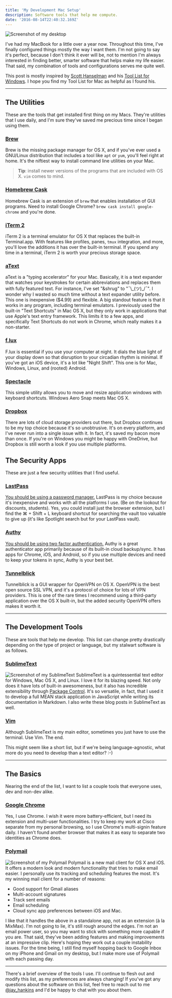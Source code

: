 ```yaml
---
title: 'My Development Mac Setup'
description: Software tools that help me compute.
date: '2016-08-14T22:40:32.169Z'
---
```


![Screenshot of my desktop](jay_macbook.jpg)

I've had my MacBook for a little over a year now. Throughout this time, I've finally configured things mostly the way I want them. I'm not going to say it's perfect, because I don't think it ever will be, not to mention I'm always interested in finding better, smarter software that helps make my life easier. That said, my combination of tools and configurations serves me quite well.

This post is mostly inspired by [Scott Hanselman](https://twitter.com/shanelsman) and his [Tool List for Windows](http://www.hanselman.com/tools). I hope you find my Tool List for Mac as helpful as I found his.

---

## The Utilities

These are the tools that get installed first thing on my Macs. They're utilities that I use daily, and I'm sure they've saved me precious time since I began using them.

### [Brew][]

Brew is the missing package manager for OS X, and if you've ever used a GNU/Linux distribution that includes a tool like `apt` or `yum`, you'll feel right at home. It's the niftiest way to install command line utilities on your Mac.

> **Tip**: install newer versions of the programs that are included with OS X. `vim` comes to mind.

### [Homebrew Cask][]

Homebrew Cask is an extension of `brew` that enables installation of GUI programs. Need to install Google Chrome? `brew cask install google-chrome` and you're done.

### [iTerm 2][]

iTerm 2 is a terminal emulator for OS X that replaces the built-in Terminal.app. With features like profiles, panes, `tmux` integration, and more, you'll love the additions it has over the built-in terminal. If you spend any time in a terminal, iTerm 2 is worth your precious storage space.

### [aText][]

aText is a "typing accelerator" for your Mac. Basically, it is a text expander that watches your keystrokes for certain abbreviations and replaces them with fully featured text. For instance, I've set "&shrug" to "¯\\\_(ツ)\_/¯". I wonder why I wasted so much time without a text expander utility before. This one is inexpensive (\$4.99) and flexible. A big standout feature is that it works in any program, including terminal emulators. I previously used the built-in "Text Shortcuts" in Mac OS X, but they only work in applications that use Apple's text entry framework. This limits it to a few apps, and specifically Text Shortcuts do not work in Chrome, which really makes it a non-starter.

### [f.lux][]

F.lux is essential if you use your computer at night. It dials the blue light of your display down so that disruption to your circadian rhythm is minimal. If you've got an iOS device, it's a lot like "Night Shift". This one is for Mac, Windows, Linux, and (rooted) Android.

### [Spectacle][]

This simple utility allows you to move and resize application windows with keyboard shortcuts. Windows Aero Snap meets Mac OS X.

### [Dropbox][]

There are lots of cloud storage providers out there, but Dropbox continues to be my top choice because it's so unobtrusive. It's on every platform, and I've never run into a single issue with it. In fact, it's saved my bacon more than once. If you're on Windows you might be happy with OneDrive, but Dropbox is still worth a look if you use multiple platforms.

[brew]: http://brew.sh/ 'Brew Website'
[homebrew cask]: https://caskroom.github.io/ 'Homebrew Cask Website'
[iterm 2]: https://iterm2.com 'iTerm 2 Website'
[f.lux]: https://justgetflux.com 'f.lux Website'
[spectacle]: https://www.spectacleapp.com/ 'Spectacle Website'
[dropbox]: https://dropbox.com 'Dropbox Website'
[atext]: https://www.trankynam.com/atext/ 'aText Website'

## The Security Apps

These are just a few security utilities that I find useful.

### [LastPass][]

[You should be using a password manager.](http://www.wired.com/2016/01/you-need-a-password-manager/) LastPass is my choice because it's inexpensive and works with all the platforms I use. (Be on the lookout for discounts, students). Yes, you could install just the browser extension, but I find the ⌘ + Shift + L keyboard shortcut for searching the vault too valuable to give up (it's like Spotlight search but for your LastPass vault).

### [Authy][]

[You should be using two factor authentication.](http://lifehacker.com/5938565/heres-everywhere-you-should-enable-two-factor-authentication-right-now) Authy is a great authenticator app primarily because of its built-in cloud backup/sync. It has apps for Chrome, iOS, and Android, so if you use multiple devices and need to keep your tokens in sync, Authy is your best bet.

### [Tunnelblick][]

Tunnelblick is a GUI wrapper for OpenVPN on OS X. OpenVPN is the best open source SSL VPN, and it's a protocol of choice for lots of VPN providers. This is one of the rare times I recommend using a third-party application over the OS X built-in, but the added security OpenVPN offers makes it worth it.

[lastpass]: https://lastpass.com 'LastPass Website'
[authy]: https://authy.com 'Authy Website'
[tunnelblick]: https://tunnelblick.net/ 'Tunnelblick Website'

---

## The Development Tools

These are tools that help me develop. This list can change pretty drastically depending on the type of project or language, but my stalwart software is as follows.

### [SublimeText][]

![Screenshot of my SublimeText](sublime.png)
SublimeText is a quintessential text editor for Windows, Mac OS X, and Linux. I love it for its blazing speed. Not only does it have lots of built-in awesomeness, but it also has incredible extensibility through [Package Control](https://packagecontrol.io/). It's so versatile, in fact, that I used it to develop a full MEAN stack application in JavaScript while writing its documentation in Markdown. I also write these blog posts in SublimeText as well.

### [Vim][]

Although SublimeText is my main editor, sometimes you just have to use the terminal. Use Vim. The end.

This might seem like a short list, but if we're being language-agnostic, what more do you need to develop than a text editor? :-)

[sublimetext]: https://www.sublimetext.com/ 'SublimeText Website'
[vim]: http://www.vim.org/ 'Vim Website'

---

## The Basics

Nearing the end of the list, I want to list a couple tools that everyone uses, dev and non-dev alike.

### [Google Chrome][]

Yes, I use Chrome. I wish it were more battery-efficient, but I need its extension and multi-user functionalities. I try to keep my work at Cisco separate from my personal browsing, so I use Chrome's multi-signin feature daily. I haven't found another browser that makes it as easy to separate two identities as Chrome does.

### [Polymail][]

![Screenshot of my Polymail](polymail.png)
Polymail is a new mail client for OS X and iOS. It offers a modern look and modern functionality that tries to make email easier. I personally use its tracking and scheduling features the most. It's my winning mail client for a number of reasons:

- Good support for Gmail aliases
- Multi-account signatures
- Track sent emails
- Email scheduling
- Cloud sync app preferences between iOS and Mac.

I like that it handles the above in a standalone app, not as an extension (à la MixMax). I'm not going to lie, it's still rough around the edges. I'm not an email power user, so you may want to stick with something more capable if you are. That said, they've been adding features and making improvements at an impressive clip. Here's hoping they work out a couple instability issues. For the time being, I still find myself hopping back to Google Inbox on my iPhone and Gmail on my desktop, but I make more use of Polymail with each passing day.

[google chrome]: https://google.com/chrome 'Google Chrome Website'
[polymail]: https://polymail.io/ 'Polymail Website'

---

There's a brief overview of the tools I use. I'll continue to flesh out and modify this list, as my preferences are always changing! If you've got any questions about the software on this list, feel free to reach out to me [@jay_hankins](https://twitter.com/jay_hankins) and I'd be happy to chat with you about them.
